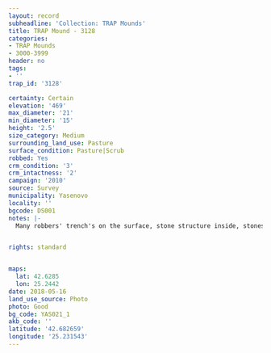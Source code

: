 ```yaml
---
layout: record
subheadline: 'Collection: TRAP Mounds'
title: TRAP Mound - 3128
categories:
- TRAP Mounds
- 3000-3999
header: no
tags:
- ''
trap_id: '3128'

certainty: Certain
elevation: '469'
max_diameter: '21'
min_diameter: '15'
height: '2.5'
size_category: Medium
surrounding_land_use: Pasture
surface_condition: Pasture|Scrub
robbed: Yes
crm_condition: '3'
crm_intactness: '2'
campaign: '2010'
source: Survey
municipality: Yasenovo
locality: ''
bgcode: DS001
notes: |-
  Many robbers' trench's on the surface, stone structure inside, stones on the surface.


rights: standard


maps:
  lat: 42.6285
  lon: 25.2442
date: 2018-05-16
land_use_source: Photo
photo: Good
bg_code: YAS021_1
akb_code: ''
latitude: '42.682659'
longitude: '25.231543'
---
```

